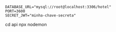 ```
DATABASE_URL="mysql://root@localhost:3306/hotel"
PORT=3600
SECRET_JWT="minha-chave-secreta"
```
cd api
npx nodemon